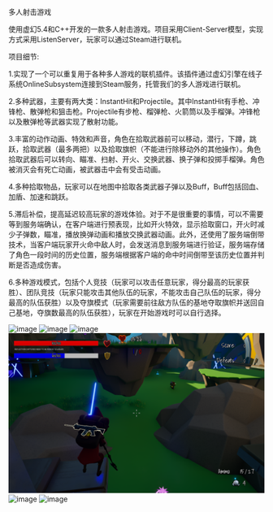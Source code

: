 多人射击游戏

使用虚幻5.4和C++开发的一款多人射击游戏。项目采用Client-Server模型，实现方式采用ListenServer，玩家可以通过Steam进行联机。

项目细节:

1.实现了一个可以重复用于各种多人游戏的联机插件。该插件通过虚幻引擎在线子系统OnlineSubsystem连接到Steam服务，托管我们的多人游戏进行联机。

2.多种武器，主要有两大类：InstantHit和Projectile。其中InstantHit有手枪、冲锋枪、散弹枪和狙击枪。Projectile有步枪、榴弹枪、火箭筒以及手榴弹。冲锋枪以及散弹枪等武器实现了散射功能。

3.丰富的动作动画、特效和声音，角色在拾取武器前可以移动，潜行，下蹲，跳跃，拾取武器（最多两把）以及拾取旗帜（不能进行除移动外的其他操作）。角色拾取武器后可以转向、瞄准、扫射、开火、交换武器、换子弹和投掷手榴弹。角色被消灭会有死亡动画，被武器击中会有受击动画。

4.多种拾取物品，玩家可以在地图中拾取各类武器子弹以及Buff，Buff包括回血、加盾、加速和跳跃。

5.滞后补偿，提高延迟较高玩家的游戏体验。对于不是很重要的事情，可以不需要等到服务端确认，在客户端进行预表现，比如开火特效，显示拾取窗口，开火时减少子弹数，瞄准，播放换弹动画和播放交换武器动画。此外，还使用了服务端倒带技术，当客户端玩家开火命中敌人时，会发送消息到服务端进行验证，服务端存储了角色一段时间的历史位置，服务端根据客户端的命中时间倒带至该历史位置并判断是否造成伤害。

6.多种游戏模式，包括个人竞技（玩家可以攻击任意玩家，得分最高的玩家获胜）、团队竞技（玩家只能攻击其他队伍的玩家，不能攻击自己队伍的玩家，得分最高的队伍获胜）以及夺旗模式（玩家需要前往敌方队伍的基地夺取旗帜并送回自己基地，夺旗数最高的队伍获胜），玩家在开始游戏时可以自行选择。

![image](StartTheGame.png)
![image](FreeForAll.png)
![image](Teams.png)
![image](CaptureTheFlag_1.png)
![image](CaptureTheFlag_2.png)
![image](GameOver.png)
